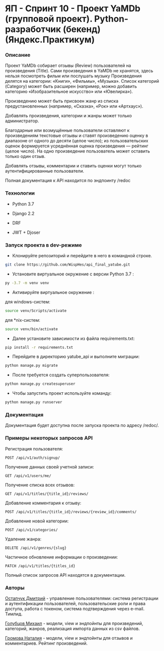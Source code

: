 # ЯП - Спринт 10 - Проект YaMDb (групповой проект). Python-разработчик (бекенд) (Яндекс.Практикум)
### Описание
Проект YaMDb собирает отзывы (Review) пользователей на произведения (Title). Сами произведения в YaMDb не хранятся, здесь нельзя посмотреть фильм или послушать музыку Произведения делятся на категории: «Книги», «Фильмы», «Музыка». Список категорий (Category) может быть расширен (например, можно добавить категорию «Изобразительное искусство» или «Ювелирка»).

Произведению может быть присвоен жанр из списка предустановленных (например, «Сказка», «Рок» или «Артхаус»).

Добавлять произведения, категории и жанры может только администратор.

Благодарные или возмущённые пользователи оставляют к произведениям текстовые отзывы и ставят произведению оценку в диапазоне от одного до десяти (целое число); из пользовательских оценок формируется усреднённая оценка произведения — рейтинг (целое число). На одно произведение пользователь может оставить только один отзыв.

Добавлять отзывы, комментарии и ставить оценки могут только аутентифицированные пользователи.

Полная документация к API находится по эндпоинту /redoc

### Технологии

* Python 3.7

* Django 2.2

* DRF 

* JWT + Djoser
### Запуск проекта в dev-режиме
- Клонируйте репозиторий и перейдите в него в командной строке.
```bash
git clone https://github.com/WispHes/api_final_yatube.git
```
- Установите виртуальное окружение c версии Python 3.7 :
```bash
py -3.7 -m venv venv
```
- Активируйте виртуальное окружение :

 для windows-систем:
```bash
source venv/Scripts/activate
```

для *nix-систем:     
```bash
source venv/bin/activate
```
- Далее установите зависимости из файла requirements.txt:
```bash
pip install -r requirements.txt
```
- Перейдите в директорию yatube_api и выполните миграции:
```bash
python manage.py migrate
```
- После требуется создать суперпользователя:
```bash
python manage.py createsuperuser
```
- Чтобы запустить проект используйте команду:
```bash
python manage.py runserver
```
### Документация
Документация будет доступна после запуска проекта по адресу /redoc/.

### Примеры некоторых запросов API
Регистрация пользователя:
```
POST /api/v1/auth/signup/
```
Получение данных своей учетной записи:
```
GET /api/v1/users/me/
```
Получение списка всех отзывов:
```
GET /api/v1/titles/{title_id}/reviews/
```
Добавление комментария к отзыву:
```
POST /api/v1/titles/{title_id}/reviews/{review_id}/comments/
```
Добавление новой категории:
```
POST /api/v1/categories/
```
Удаление жанра:
```
DELETE /api/v1/genres/{slug}
```
Частичное обновление информации о произведении:
```
PATCH /api/v1/titles/{titles_id}
```


Полный список запросов API находятся в документации.

### Авторы
[Остапчук Дмитрий](https://github.com/WispHes) - управление пользователями: система регистрации и аутентификации пользователей, пользовательские роли и права доступа, работа с токеном, система подтверждения через e-mail. Тимлид.

[Голубцов Михаил](https://github.com/MikhailEGolubtsov) - модели, view и эндпойнты для произведений, категорий, жанров, реализация импорта данных из csv файлов.

[Громова Наталия](https://github.com/Nataliya-miyau) - модели, view и эндпойнты для отзывов и комментариев. Рейтинг произведений.
